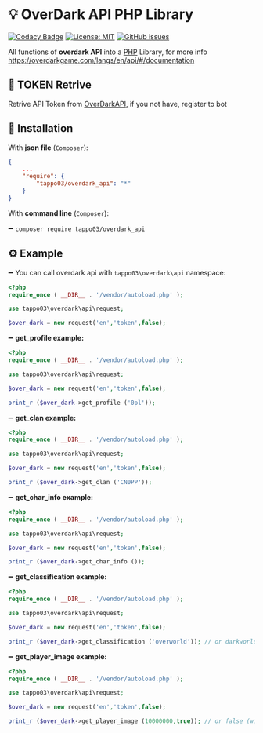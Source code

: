 # 💡 OverDark API PHP Library
[![Codacy Badge](https://app.codacy.com/project/badge/Grade/145b8d41e484414ea81272c3997e5468)](https://www.codacy.com/manual/tappo03/overdark?utm_source=github.com&amp;utm_medium=referral&amp;utm_content=tappo03/overdark&amp;utm_campaign=Badge_Grade)
[![License: MIT](https://img.shields.io/github/license/tappo03/overdark)](https://opensource.org/licenses/MIT)
[![GitHub issues](https://img.shields.io/github/issues/tappo03/overdark)](https://github.com/tappo03/overdark)

All functions of **overdark API** into a [PHP](<https://php.net>) Library, for more info <https://overdarkgame.com/langs/en/api/#/documentation>

## 🔗 TOKEN Retrive
Retrive API Token from [OverDarkAPI](<https://t.me/OverDarkAPI_bot>), if you not have, register to bot

## 💾 Installation
With **json file** (`Composer`):
``` json
{
    ...
    "require": {
        "tappo03/overdark_api": "*"
    }
}
```
With **command line** (`Composer`):

➖ `composer require tappo03/overdark_api`
## ⚙️ Example
➖ You can call overdark api with `tappo03\overdark\api` namespace:
```php
<?php
require_once ( __DIR__ . '/vendor/autoload.php' );

use tappo03\overdark\api\request;

$over_dark = new request('en','token',false);
```
➖ **get_profile example:**
```php
<?php
require_once ( __DIR__ . '/vendor/autoload.php' );

use tappo03\overdark\api\request;

$over_dark = new request('en','token',false);

print_r ($over_dark->get_profile ('0pl'));
```
➖ **get_clan example:**
```php
<?php
require_once ( __DIR__ . '/vendor/autoload.php' );

use tappo03\overdark\api\request;

$over_dark = new request('en','token',false);

print_r ($over_dark->get_clan ('CN0PP'));
```
➖ **get_char_info example:**
```php
<?php
require_once ( __DIR__ . '/vendor/autoload.php' );

use tappo03\overdark\api\request;

$over_dark = new request('en','token',false);

print_r ($over_dark->get_char_info ());
```
➖ **get_classification example:**
```php
<?php
require_once ( __DIR__ . '/vendor/autoload.php' );

use tappo03\overdark\api\request;

$over_dark = new request('en','token',false);

print_r ($over_dark->get_classification ('overworld')); // or darkworld
```
➖ **get_player_image example:**
```php
<?php
require_once ( __DIR__ . '/vendor/autoload.php' );

use tappo03\overdark\api\request;

$over_dark = new request('en','token',false);

print_r ($over_dark->get_player_image (10000000,true)); // or false (without background)
```
